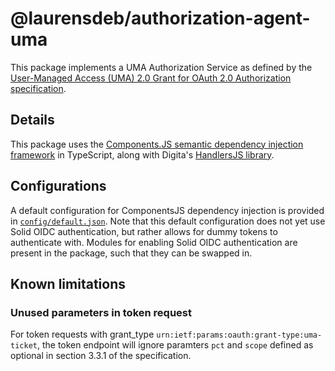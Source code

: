 # @laurensdeb/authorization-agent-uma
This package implements a UMA Authorization Service as defined
by the [User-Managed Access (UMA) 2.0 Grant for OAuth 2.0 Authorization specification](https://docs.kantarainitiative.org/uma/wg/rec-oauth-uma-grant-2.0.html#seek-authorization).

## Details
This package uses the [Components.JS semantic dependency injection framework](https://componentsjs.readthedocs.io/en/latest/) in TypeScript, 
along with Digita's [HandlersJS library](https://github.com/digita-ai/handlersjs).

## Configurations
A default configuration for ComponentsJS dependency injection is provided in [`config/default.json`](config/default.json). Note that this default configuration does not yet use Solid OIDC authentication, but rather allows for dummy
tokens to authenticate with. Modules for enabling Solid OIDC authentication are present in the package, such that they
can be swapped in.

## Known limitations
### Unused parameters in token request
For token requests with grant_type `urn:ietf:params:oauth:grant-type:uma-ticket`, the token endpoint will ignore paramters `pct` and `scope` defined as optional in section 3.3.1 of the specification.